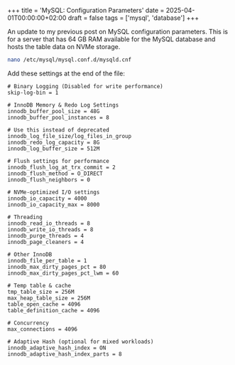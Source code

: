 +++
title = 'MySQL: Configuration Parameters'
date = 2025-04-01T00:00:00+02:00
draft = false
tags = ['mysql', 'database']
+++

An update to my previous post on MySQL configuration parameters. This is for a server that has 64 GB RAM available for the MySQL database and hosts the table data on NVMe storage.

```bash
nano /etc/mysql/mysql.conf.d/mysqld.cnf
```

Add these settings at the end of the file:

```text
# Binary Logging (Disabled for write performance)
skip-log-bin = 1

# InnoDB Memory & Redo Log Settings
innodb_buffer_pool_size = 48G
innodb_buffer_pool_instances = 8

# Use this instead of deprecated innodb_log_file_size/log_files_in_group
innodb_redo_log_capacity = 8G
innodb_log_buffer_size = 512M

# Flush settings for performance
innodb_flush_log_at_trx_commit = 2
innodb_flush_method = O_DIRECT
innodb_flush_neighbors = 0

# NVMe-optimized I/O settings
innodb_io_capacity = 4000
innodb_io_capacity_max = 8000

# Threading
innodb_read_io_threads = 8
innodb_write_io_threads = 8
innodb_purge_threads = 4
innodb_page_cleaners = 4

# Other InnoDB
innodb_file_per_table = 1
innodb_max_dirty_pages_pct = 80
innodb_max_dirty_pages_pct_lwm = 60

# Temp table & cache
tmp_table_size = 256M
max_heap_table_size = 256M
table_open_cache = 4096
table_definition_cache = 4096

# Concurrency
max_connections = 4096

# Adaptive Hash (optional for mixed workloads)
innodb_adaptive_hash_index = ON
innodb_adaptive_hash_index_parts = 8
```
